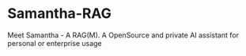 # Samantha-RAG
Meet Samantha - A RAG(M). A OpenSource and private AI assistant for personal or enterprise usage
